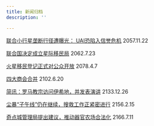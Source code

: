 ```yaml
---
title: 新闻归档
description: ''

---
```


[联合小行星垄断行径遭曝光： UAI恐陷入信誉危机](https://starspress.org/news/m-571122/ "联合小行星垄断行径遭曝光： UAI恐陷入信誉危机") 2057.11.22  
   
[联合国决定成立星际移民局](https://starspress.org/news/m-620723/ "联合国决定成立星际移民局")  2062.7.23  
   
[火星移民登记正式对公众开放](http://starspress.org/news/m-780407) 2078.4.7  
   
[四大商会合并](http://starspress.org/news/m-020620) 2102.6.20  
   
[简讯：罗马教宗访问伊希地，并发表演讲](http://starspress.org/news/b-331226) 2133.12.26  
   
[尘暴“子午线”仍在继续，搜救工作正紧密进行](http://starspress.org/news/m-560215) 2156.2.15  
   
[奇点城管理局提出建议，推动器官农场合法化](http://starspress.org/news/m-660711) 2166.7.11  
   
